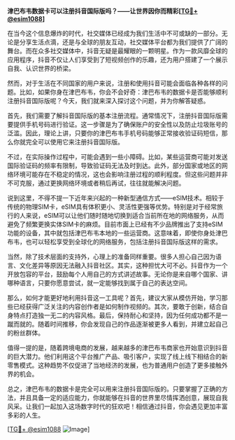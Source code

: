 **津巴布韦数据卡可以注册抖音国际版吗？——让世界因你而精彩[[TG💪+ @esim1088](https://t.me/s/esim1088)]**

在当今这个信息爆炸的时代，社交媒体已经成为我们生活中不可或缺的一部分。无论是分享生活点滴，还是与全球的朋友互动，社交媒体平台都为我们提供了广阔的舞台。而在众多社交媒体中，抖音无疑是最耀眼的一颗明星。作为一款风靡全球的应用程序，抖音不仅让人们享受到了短视频创作的乐趣，还为用户搭建了一个展示自我、认识世界的桥梁。

然而，对于生活在不同国家的用户来说，注册和使用抖音可能会面临各种各样的问题。比如，如果你身在津巴布韦，你会不会好奇：津巴布韦的数据卡是否能够顺利注册抖音国际版呢？今天，我们就来深入探讨这个问题，并为你解答疑惑。

首先，我们需要了解抖音国际版的基本注册流程。通常情况下，注册抖音国际版需要提供手机号码进行验证。这一步骤是为了确保账户的安全性以及防止垃圾账号的泛滥。因此，理论上讲，只要你的津巴布韦手机号码能够正常接收验证码短信，那么你就完全可以使用它来注册抖音国际版。

不过，在实际操作过程中，可能会遇到一些小障碍。比如，某些运营商可能对发送国际验证码的频率有限制，导致验证码无法及时到达。此外，部分国家或地区的网络环境可能存在不稳定的情况，这也会影响注册过程的顺利程度。但这些问题并非不可克服，通过更换网络环境或者稍后再试，往往就能解决问题。

说到这里，不得不提一下近年来兴起的一种新型通信方式——eSIM技术。相较于传统的物理SIM卡，eSIM具有体积更小、灵活性更强等优势。特别是对于经常旅行的人来说，eSIM可以让他们随时随地切换到适合当前所在地的网络服务，从而避免了频繁更换实体SIM卡的麻烦。目前市面上已经有不少品牌推出了支持eSIM功能的设备，其中就包括津巴布韦本地的一些运营商。这意味着，即使你身处津巴布韦，也可以轻松享受到全球化的网络服务，包括注册抖音国际版这样的需求。

当然，除了技术层面的支持外，心理上的准备同样重要。很多人担心自己因为语言、文化差异等原因无法融入抖音社区。其实，这种担忧大可不必。抖音作为一个开放包容的平台，鼓励每个人用自己的方式讲述故事。无论你是来自哪个国家、讲哪种语言，只要你愿意尝试，就一定能够找到属于自己的表达空间。

那么，如何才能更好地利用抖音这一工具呢？首先，建议大家从模仿开始，学习那些已经获得广泛关注的内容创作者是如何制作视频的。其次，要敢于创新，结合自身特点打造独一无二的内容风格。最后，保持耐心和坚持，因为任何成功都不是一蹴而就的。随着时间推移，你会发现自己的作品逐渐被更多人看到，并建立起自己的粉丝群体。

值得一提的是，随着跨境电商的发展，越来越多的津巴布韦商家也开始意识到抖音的巨大潜力。他们利用这个平台推广产品、吸引客户，实现了线上线下相结合的新零售模式。这种趋势不仅促进了当地经济的发展，也为普通用户创造了更多接触外界的机会。

总之，津巴布韦的数据卡是完全可以用来注册抖音国际版的。只要掌握了正确的方法，并且具备一定的适应能力，你就能够在抖音的世界里尽情挥洒创意，展现自我风采。让我们一起加入这场数字时代的狂欢吧！相信通过抖音，你会遇见更加丰富多彩的人生。

[[TG💪+ @esim1088](https://t.me/s/esim1088) ![Image](https://i.postimg.cc/4NQfJmqS/Snipaste-2025-05-13-00-14-12.png)]